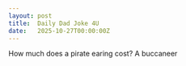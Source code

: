 ```yaml
---
layout: post
title:  Daily Dad Joke 4U
date:   2025-10-27T00:00:00Z
---
```

How much does a pirate earing cost? A buccaneer
